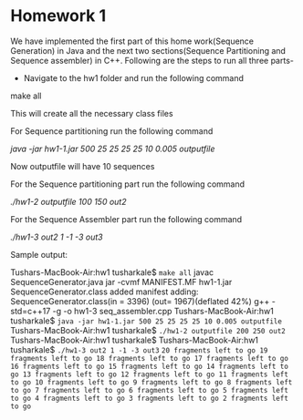# Homework 1

We have implemented the first part of this home work(Sequence Generation) in Java and the next two sections(Sequence Partitioning and Sequence assembler) in C++. Following are the steps to run all three parts-  

- Navigate to the hw1 folder and run the following command  

make all  

This will create all the necessary class files   

For Sequence partitioning run the following command  

*java -jar hw1-1.jar 500 25 25 25 25 10 0.005 outputfile*  

Now outputfile will have 10 sequences  

For the Sequence partitioning part run the following command   

*./hw1-2 outputfile 100 150 out2*  

For the Sequence Assembler part run the following command    

*./hw1-3 out2 1 -1 -3 out3*  

Sample output:

Tushars-MacBook-Air:hw1 tusharkale$ `make all`
javac SequenceGenerator.java
jar -cvmf MANIFEST.MF hw1-1.jar SequenceGenerator.class
added manifest
adding: SequenceGenerator.class(in = 3396) (out= 1967)(deflated 42%)
g++ -std=c++17 -g -o hw1-3 seq_assembler.cpp
Tushars-MacBook-Air:hw1 tusharkale$ `java -jar hw1-1.jar 500 25 25 25 25 10 0.005 outputfile`
Tushars-MacBook-Air:hw1 tusharkale$ `./hw1-2 outputfile 200 250 out2`
Tushars-MacBook-Air:hw1 tusharkale$
Tushars-MacBook-Air:hw1 tusharkale$ `./hw1-3 out2 1 -1 -3 out3`
`20 fragments left to go
19 fragments left to go
18 fragments left to go
17 fragments left to go
16 fragments left to go
15 fragments left to go
14 fragments left to go
13 fragments left to go
12 fragments left to go
11 fragments left to go
10 fragments left to go
9 fragments left to go
8 fragments left to go
7 fragments left to go
6 fragments left to go
5 fragments left to go
4 fragments left to go
3 fragments left to go
2 fragments left to go`